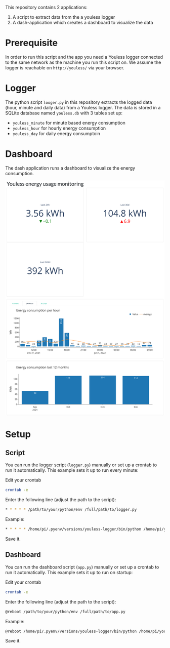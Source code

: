 This repository contains 2 applications:
1. A script to extract data from the a youless logger
2. A dash-application which creates a dashboard to visualize the data

# Prerequisite 
In order to run this script and the app you need a Youless logger connected to the same network as the machine you run this script on.
We assume the logger is reachable on `http://youless/` via your browser.

# Logger
The python script `looger.py` in this repository extracts the logged data (hour, minute and daily data) from a Youless logger.
The data is stored in a SQLite database named `youless.db` with 3 tables set up:

- `youless_minute` for minute based energy consumption
- `youless_hour` for hourly energy consumption
- `youless_day` for daily energy consumptoin

# Dashboard
The dash application runs a dashboard to visualize the energy consumption.

![dashboard](./assets/dashboard.png)

# Setup

## Script

You can run the logger script (`logger.py`) manually or set up a crontab to run it automatically.
This example sets it up to run every minute:

Edit your crontab

```bash
crontab -e
```

Enter the following line (adjust the path to the script):

```bash
* * * * * /path/to/your/python/env /full/path/to/logger.py
```
Example:
```bash
* * * * * /home/pi/.pyenv/versions/youless-logger/bin/python /home/pi/youless-logger/logger.py
```

Save it.

## Dashboard

You can run the dashboard script (`app.py`) manually or set up a crontab to run it automatically.
This example sets it up to run on startup:

Edit your crontab

```bash
crontab -e
```

Enter the following line (adjust the path to the script):

```bash
@reboot /path/to/your/python/env /full/path/to/app.py
```

Example:
```bash
@reboot /home/pi/.pyenv/versions/youless-logger/bin/python /home/pi/youless-logger/app.py
```

Save it.